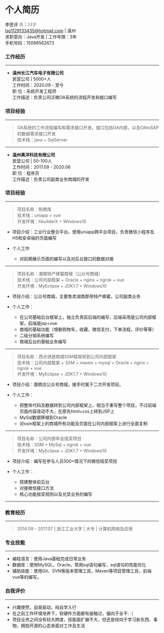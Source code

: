# 个人简历
李思评  <font color="gray">男 | 24岁 </font>  
lsp1129133435@hotmail.com | 温州  
求职意向：Java开发 | 工作年限：3年  
手机号码：15088562673  
### 工作经历  
---  
* **温州长江汽车电子有限公司**  
民营公司 | 5000+人  
工作时间：2020.09 - 至今  
职 位：系统开发工程师  
工作描述：负责公司泛微OA系统的流程开发和接口编写
### 项目经验
---
>OA系统的工作流程编写和需求接口开发，接口包括OA内部，以及OAtoSAP的数据需求接口开发  
技术栈：java + SqlServer  

---

* **温州奥洋科技有限公司**  
民营公司 | 50-100人  
工作时间：2017.09 - 2020.06  
职 位：程序员  
工作描述：负责公司副类业务商城的开发
### 项目经验
--- 
>项目名称：制商库  
技术栈：uniapp + vue  
开发环境：hbuilderX + Windows10  
* 项目介绍：工业行业整合平台。使用uniapp跨平台项目，负责微信小程序及H5和安卓端的页面编写  
* 个人工作  
   
   * 对前期展示页面的编写以及对后台接口的数据对接
---
>项目名称：湘南特产蜂蜜商城（公众号商城）  
技术栈：公司内部框架 + Oracle + nginx + ngrok + vue  
开发环境：MyEclipse + JDK1.7 + Windows10  
* 项目介绍：公众号商城，主要售卖湖南那带特产蜂蜜，公司副类业务
* 个人工作：
   
   * 在公司基础后台框架上，独立负责前后端的编写，后端采用是公司内部框架，前端是jsp+vue
   * 商城的基础功能（增删购物车，收藏，微信支付，下单流程，评价等等）
   * 二级分销系统编写
   * 商城后台的基础业务编写
---
>项目名称：西点诱惑商城SSM框架转到公司内部框架  
技术栈：公司内部框架 + SSM + maven + mysql + Oracle + nginx + ngrok + vue  
开发环境：MyEclipse + JDK1.7 + Windows10 
* 项目介绍：蛋糕店公众号商城，接手时属于二次开发项目。
* 个人工作：
   
   * 把整体代码及数据转到公司内部框架上，相当于重写整个项目，不过前端页面内容改动不大，在原先html+css上转到JSP上
   * MySql数据移植到Oracle
   * 对ssm框架上的商城所有功能及页面在公司内部框架上进行全面复制
   
---
>项目名称：公司内部年会摇奖项目  
技术栈：SSM + MySql + ngrok + vue  
开发环境：MyEclipse + JDK1.7 + Windows10  
* 项目介绍：编写在参与人员500+情况下的微信摇奖项目
* 个人工作：
   
   * 搭建整体前后台
   * 对接微信接口方法
   * 核心功能摇奖规则以及兑奖业务的编写
   
---
### 教育经历
---
>2014.09 - 2017.07 | 浙江工业大学 | 大专 | 计算机网络及应用

### 专业技能  
---
* 编程语言：使用Java基础完成日常业务
* 数据库：使用MySQL、Oracle，常用sql语句编写，sql语句的性能优化
* 辅助技能：使用Git、SVN等版本管理工具，Maven等项目管理工具，前端vue等的编写。
### 自我评价
---
* 兴趣使然，自我驱动，纯自学入行
* 在之前工作环境培养下，软硬件方面都有接触过，偏向于全干:（
* 项目业务之间没有较大跨度，技能面扩展不大，但还是倾向于学习新东西、事物，拥抱开源的心态来面对工作及生活
